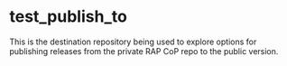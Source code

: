 # test_publish_to

This is the destination repository being used to explore options for publishing releases from the private RAP CoP repo to the public version.
